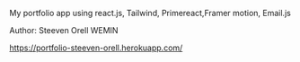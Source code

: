 My portfolio app using react.js, Tailwind, Primereact,Framer motion, Email.js

Author: Steeven Orell WEMIN

https://portfolio-steeven-orell.herokuapp.com/
